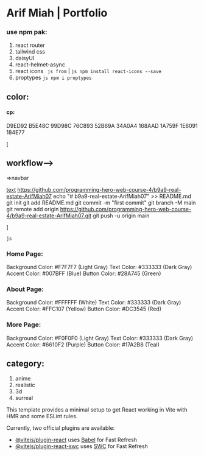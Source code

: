 # Arif Miah | Portfolio

### use npm pak:
1. react router 
2. tailwind css
3. daisyUI 
4. react-helmet-async
5. react icons ``` js from``` | ```js npm install react-icons --save```
6. proptypes ```js npm i proptypes```


## color:
#### cp:
D9ED92
B5E48C
99D98C
76C893
52B69A
34A0A4
168AAD
1A759F
1E6091
184E77

[

## workflow-->
=>navbar





[text](<../../../../../../Downloads/B9A9-B9--Real-estate-main (1).zip>)
https://github.com/programming-hero-web-course-4/b9a9-real-estate-ArifMiah07
echo "# b9a9-real-estate-ArifMiah07" >> README.md
git init
git add README.md
git commit -m "first commit"
git branch -M main
git remote add origin https://github.com/programming-hero-web-course-4/b9a9-real-estate-ArifMiah07.git
git push -u origin main


































]



```js```
### Home Page:

Background Color: #F7F7F7 (Light Gray)
Text Color: #333333 (Dark Gray)
Accent Color: #007BFF (Blue)
Button Color: #28A745 (Green)

### About Page:

Background Color: #FFFFFF (White)
Text Color: #333333 (Dark Gray)
Accent Color: #FFC107 (Yellow)
Button Color: #DC3545 (Red)

### More Page:

Background Color: #F0F0F0 (Light Gray)
Text Color: #333333 (Dark Gray)
Accent Color: #6610F2 (Purple)
Button Color: #17A2B8 (Teal)

## category:
1. anime
2. realistic
3. 3d
4. surreal


This template provides a minimal setup to get React working in Vite with HMR and some ESLint rules.

Currently, two official plugins are available:

- [@vitejs/plugin-react](https://github.com/vitejs/vite-plugin-react/blob/main/packages/plugin-react/README.md) uses [Babel](https://babeljs.io/) for Fast Refresh
- [@vitejs/plugin-react-swc](https://github.com/vitejs/vite-plugin-react-swc) uses [SWC](https://swc.rs/) for Fast Refresh
